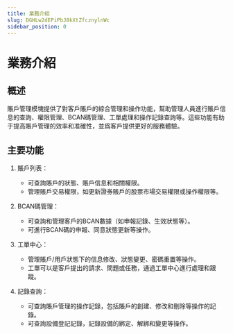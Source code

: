 ```yaml
---
title: 業務介紹
slug: DGHLw2dEPiPbJ8kXtZfcznylnWc
sidebar_position: 0
---
```



# 業務介紹

## 概述

賬戶管理模塊提供了對客戶賬戶的綜合管理和操作功能，幫助管理人員進行賬戶信息的查詢、權限管理、BCAN碼管理、工單處理和操作記錄查詢等。這些功能有助于提高賬戶管理的效率和准確性，並爲客戶提供更好的服務體驗。

## 主要功能

1. 賬戶列表：
    - 可查詢賬戶的狀態、賬戶信息和相關權限。
    - 管理賬戶交易權限，如更新證券賬戶的股票市場交易權限或操作權限等。

2. BCAN碼管理：
    - 可查詢和管理客戶的BCAN數據（如申報記錄、生效狀態等）。
    - 可進行BCAN碼的申報、同意狀態更新等操作。

3. 工單中心：
    - 管理賬戶/用戶狀態下的信息修改、狀態變更、密碼重置等操作。
    - 工單可以是客戶提出的請求、問題或任務，通過工單中心進行處理和跟蹤。

4. 記錄查詢：
    - 可查詢賬戶管理的操作記錄，包括賬戶的創建、修改和刪除等操作的記錄。
    - 可查詢設備登記記錄，記錄設備的綁定、解綁和變更等操作。

